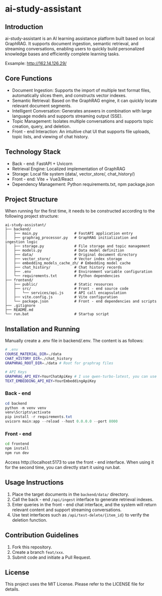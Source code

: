 # ai-study-assistant
## Introduction
ai-study-assistant is an AI learning assistance platform built based on local GraphRAG. It supports document ingestion, semantic retrieval, and streaming conversations, enabling users to quickly build personalized knowledge bases and efficiently complete learning tasks.

Exsample: http://162.14.126.29/

## Core Functions
- Document Ingestion: Supports the import of multiple text format files, automatically slices them, and constructs vector indexes.
- Semantic Retrieval: Based on the GraphRAG engine, it can quickly locate relevant document segments.
- Intelligent Conversation: Generates answers in combination with large language models and supports streaming output (SSE).
- Topic Management: Isolates multiple conversations and supports topic creation, query, and deletion.
- Front - end Interaction: An intuitive chat UI that supports file uploads, topic lists, and viewing of chat history.

## Technology Stack
- Back - end: FastAPI + Uvicorn
- Retrieval Engine: Localized implementation of GraphRAG
- Storage: Local file system (data/, vector_store/, chat_history/)
- Front - end: Vite + Vue3/React
- Dependency Management: Python requirements.txt, npm package.json

## Project Structure
When running for the first time, it needs to be constructed according to the following project structure:
```
ai-study-assistant/
├── backend/
│   ├── main.py                 # FastAPI application entry
│   ├── graphrag_processor.py   # GraphRAG initialization and ingestion logic
│   ├── storage.py              # File storage and topic management
│   ├── models.py               # Data model definition
│   ├── data/                   # Original document directory
│   ├── vector_store/           # Vector index storage
│   ├── embedding_models_cache_zh/ # Embedding model cache
│   ├── chat_history/           # Chat history records
│   ├── .env                    # Environment variable configuration
│   └── requirements.txt        # Python dependencies
├── frontend/
│   ├── public/                 # Static resources
│   ├── src/                    # Front - end source code
│   │   └── services/api.js     # API call encapsulation
│   ├── vite.config.js          # Vite configuration
│   └── package.json            # Front - end dependencies and scripts
├── .gitignore
├── README.md
└── run.bat                     # Startup script
```

## Installation and Running
Manually create a .env file in backend/.env. The content is as follows:
```bash
# .env
COURSE_MATERIAL_DIR=./data
CHAT_HISTORY_DIR=./chat_history
GRAPHRAG_ROOT_DIR=./data # Root for graphrag files

# API Keys
GRAPHRAG_API_KEY=YourChatApiKey # I use qwen-turbo-latest, you can use other models, such as gpt-4o, config in backend/data/settings.yaml
TEXT_EMBEDDING_API_KEY=YourEmbeddingApiKey
```

### Back - end
```powershell
cd backend
python -m venv venv
venv\Scripts\activate
pip install -r requirements.txt
uvicorn main:app --reload --host 0.0.0.0 --port 8000
```

### Front - end
```bash
cd frontend
npm install
npm run dev
```
Access http://localhost:5173 to use the front - end interface.
When using it for the second time, you can directly start it using run.bat.

## Usage Instructions
1. Place the target documents in the `backend/data/` directory.
2. Call the back - end `/api/ingest` interface to generate retrieval indexes.
3. Enter queries in the front - end chat interface, and the system will return relevant content and support streaming conversations.
4. Use test interfaces such as `/api/test-delete/{item_id}` to verify the deletion function.

## Contribution Guidelines
1. Fork this repository.
2. Create a branch `feat/xxx`.
3. Submit code and initiate a Pull Request.

## License
This project uses the MIT License. Please refer to the LICENSE file for details. 